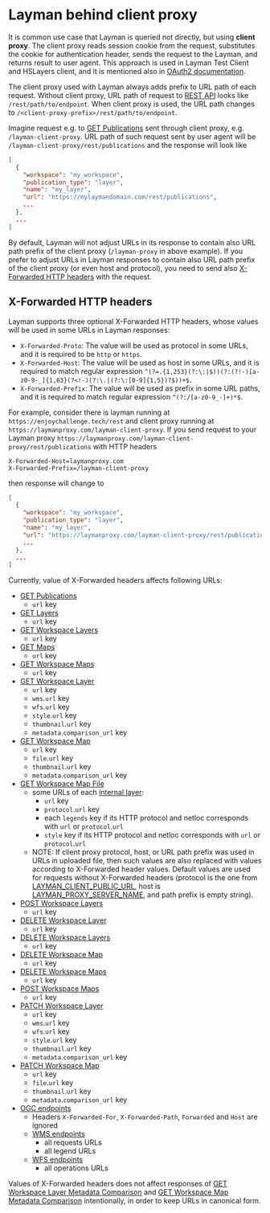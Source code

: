 # Layman behind client proxy

It is common use case that Layman is queried not directly, but using **client proxy**. The client proxy reads session cookie from the request, substitutes the cookie for authentication header, sends the request to the Layman, and returns result to user agent. This approach is used in Layman Test Client and HSLayers client, and it is mentioned also in [OAuth2 documentation](oauth2/index.md#request-layman-rest-api).

The client proxy used with Layman always adds prefix to URL path of each request. Without client proxy, URL path of request to [REST API](rest.md) looks like `/rest/path/to/endpoint`. When client proxy is used, the URL path changes to `/<client-proxy-prefix>/rest/path/to/endpoint`.

Imagine request e.g. to [GET Publications](rest.md#get-publications) sent through client proxy, e.g. `/layman-client-proxy`. URL path of such request sent by user agent will be `/layman-client-proxy/rest/publications` and the response will look like

```json
[
  {
    "workspace": "my_workspace",
    "publication_type": "layer",
    "name": "my_layer",
    "url": "https://mylaymandomain.com/rest/publications",
    ...
  },
  ...
]
```

By default, Layman will not adjust URLs in its response to contain also URL path prefix of the client proxy (`/layman-proxy` in above example). If you prefer to adjust URLs in Layman responses to contain also URL path prefix of the client proxy (or even host and protocol), you need to send also [X-Forwarded HTTP headers](#x-forwarded-http-headers) with the request.

## X-Forwarded HTTP headers

Layman supports three optional X-Forwarded HTTP headers, whose values will be used in some URLs in Layman responses:
- `X-Forwarded-Proto`: The value will be used as protocol in some URLs, and it is required to be `http` or `https`.
- `X-Forwarded-Host`: The value will be used as host in some URLs, and it is required to match regular expression `^(?=.{1,253}(?:\:|$))(?:(?!-)[a-z0-9-_]{1,63}(?<!-)(?:\.|(?:\:[0-9]{1,5})?$))+$`.
- `X-Forwarded-Prefix`: The value will be used as prefix in some URL paths, and it is required to match regular expression `^(?:/[a-z0-9_-]+)*$`.

For example, consider there is layman running at `https://enjoychallenge.tech/rest` and client proxy running at `https://laymanproxy.com/layman-client-proxy`. If you send request to your Layman proxy `https://laymanproxy.com/layman-client-proxy/rest/publications` with HTTP headers
```
X-Forwarded-Host=laymanproxy.com
X-Forwarded-Prefix=/layman-client-proxy
```
then response will change to

```json
[
  {
    "workspace": "my_workspace",
    "publication_type": "layer",
    "name": "my_layer",
    "url": "https://laymanproxy.com/layman-client-proxy/rest/publications",
    ...
  },
  ...
]
```

Currently, value of X-Forwarded headers affects following URLs:
* [GET Publications](rest.md#get-publications)
  * `url` key
* [GET Layers](rest.md#get-layers)
  * `url` key
* [GET Workspace Layers](rest.md#get-workspace-layers)
  * `url` key
* [GET Maps](rest.md#get-maps)
  * `url` key
* [GET Workspace Maps](rest.md#get-workspace-maps)
  * `url` key
* [GET Workspace Layer](rest.md#get-workspace-layer)
  * `url` key
  * `wms`.`url` key
  * `wfs`.`url` key
  * `style`.`url` key
  * `thumbnail`.`url` key
  * `metadata`.`comparison_url` key
* [GET Workspace Map](rest.md#get-workspace-map)
  * `url` key
  * `file`.`url` key
  * `thumbnail`.`url` key
  * `metadata`.`comparison_url` key
* [GET Workspace Map File](rest.md#get-workspace-map-file)
  * some URLs of each [internal layer](models.md#internal-map-layer):
    * `url` key
    * `protocol`.`url` key
    * each `legends` key if its HTTP protocol and netloc corresponds with `url` or `protocol`.`url`
    * `style` key if its HTTP protocol and netloc corresponds with `url` or `protocol`.`url`
  * NOTE: If client proxy protocol, host, or URL path prefix was used in URLs in uploaded file, then such values are also replaced with values according to X-Forwarded header values. Default values are used for requests without X-Forwarded headers (protocol is the one from [LAYMAN_CLIENT_PUBLIC_URL](env-settings.md#layman_client_public_url), host is [LAYMAN_PROXY_SERVER_NAME](env-settings.md#layman_proxy_server_name), and path prefix is empty string).
* [POST Workspace Layers](rest.md#post-workspace-layers)
  * `url` key
* [DELETE Workspace Layer](rest.md#delete-workspace-layer)
  * `url` key
* [DELETE Workspace Layers](rest.md#delete-workspace-layers)
  * `url` key
* [DELETE Workspace Map](rest.md#delete-workspace-map)
  * `url` key
* [DELETE Workspace Maps](rest.md#delete-workspace-maps)
  * `url` key
* [POST Workspace Maps](rest.md#post-workspace-maps)
  * `url` key
* [PATCH Workspace Layer](rest.md#patch-workspace-layer)
  * `url` key
  * `wms`.`url` key
  * `wfs`.`url` key
  * `style`.`url` key
  * `thumbnail`.`url` key
  * `metadata`.`comparison_url` key
* [PATCH Workspace Map](rest.md#patch-workspace-map)
  * `url` key
  * `file`.`url` key
  * `thumbnail`.`url` key
  * `metadata`.`comparison_url` key
* [OGC endpoints](endpoints.md)
  * Headers `X-Forwarded-For`, `X-Forwarded-Path`, `Forwarded` and `Host` are ignored
  * [WMS endpoints](endpoints.md#web-map-service)
    * all requests URLs
    * all legend URLs
  * [WFS endpoints](endpoints.md#web-feature-service)
    * all operations URLs

Values of X-Forwarded headers does not affect responses of [GET Workspace Layer Metadata Comparison](rest.md#get-workspace-layer-metadata-comparison) and [GET Workspace Map Metadata Comparison](rest.md#get-workspace-map-metadata-comparison) intentionally, in order to keep URLs in canonical form.